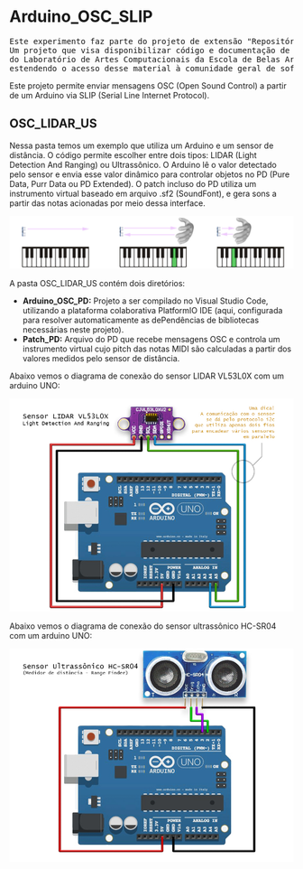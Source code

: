 # Arduino_OSC_SLIP

<pre>Este experimento faz parte do projeto de extensão "Repositório de código do LAC".
Um projeto que visa disponibilizar código e documentação de referência para os desenvolvimentos
do Laboratório de Artes Computacionais da Escola de Belas Artes da UFMG,
estendendo o acesso desse material à comunidade geral de software e hardware livres.</pre>

Este projeto permite enviar mensagens OSC (Open Sound Control) a partir de um Arduino via SLIP (Serial Line Internet Protocol).

## OSC_LIDAR_US
Nessa pasta temos um exemplo que utiliza um Arduino e um sensor de distância.
O código permite escolher entre dois tipos: LIDAR (Light Detection And Ranging) ou Ultrassônico.
O Arduino lê o valor detectado pelo sensor e envia esse valor dinâmico para controlar objetos no PD (Pure Data, Purr Data ou PD Extended).
O patch incluso do PD utiliza um instrumento virtual baseado em arquivo .sf2 (SoundFont), e gera sons a partir das notas acionadas por meio dessa interface.

<img src="images/OSC_SLIP.jpg" />

A pasta OSC_LIDAR_US contém dois diretórios:
- **Arduino_OSC_PD:** Projeto a ser compilado no Visual Studio Code, utilizando a plataforma colaborativa PlatformIO IDE (aqui, configurada para resolver automaticamente as dePendências de bibliotecas necessárias neste projeto). 
- **Patch_PD:** Arquivo do PD que recebe mensagens OSC e controla um instrumento virtual cujo pitch das notas MIDI são calculadas a partir dos valores medidos pelo sensor de distância.

Abaixo vemos o diagrama de conexão do sensor LIDAR VL53L0X com um arduino UNO:

<img src="images/LIDAR_VL53L0X_UNO.jpg" />

Abaixo vemos o diagrama de conexão do sensor ultrassônico HC-SR04 com um arduino UNO:

<img src="images/US_UNO.jpg" />
